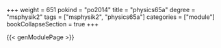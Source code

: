 +++
weight = 651
pokind = "po2014"
title = "physics65a"
degree = "msphysik2"
tags = ["msphysik2", "physics65a"]
categories = ["module"]
bookCollapseSection = true
+++

{{< genModulePage >}}
